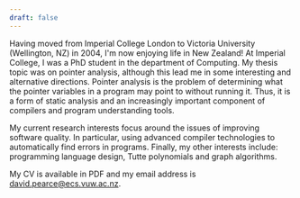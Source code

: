 ```yaml
---
draft: false
---
```

Having moved from Imperial College London to Victoria University
 (Wellington, NZ) in 2004, I'm now enjoying life in New Zealand! At
 Imperial College, I was a PhD student in the department of
 Computing. My thesis topic was on pointer analysis, although this
 lead me in some interesting and alternative directions. Pointer
 analysis is the problem of determining what the pointer variables in
 a program may point to without running it. Thus, it is a form of
 static analysis and an increasingly important component of compilers
 and program understanding tools.

My current research interests focus around the issues of improving
software quality. In particular, using advanced compiler technologies
to automatically find errors in programs. Finally, my other interests
include: programming language design, Tutte polynomials and graph
algorithms.

My CV is available in PDF and my email address is david.pearce@ecs.vuw.ac.nz.
